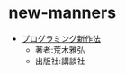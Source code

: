 # new-manners

- [プログラミング新作法](https://www.kspub.co.jp/book/detail/5369814.html)
  - 著者:荒木雅弘
  - 出版社:講談社

